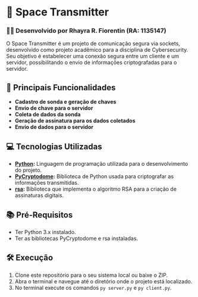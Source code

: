 # 🚀 Space Transmitter 
### 👩‍💻 Desenvolvido por Rhayra R. Fiorentin (RA: 1135147)

O Space Transmitter é um projeto de comunicação segura via sockets, desenvolvido como projeto acadêmico para a disciplina de Cybersecurity. Seu objetivo é estabelecer uma conexão segura entre um cliente e um servidor, possibilitando o envio de informações criptografadas para o servidor.

## 🌟 Principais Funcionalidades

- **Cadastro de sonda e geração de chaves**
- **Envio de chave para o servidor** 
- **Coleta de dados da sonda**
- **Geração de assinatura para os dados coletados**
- **Envio de dados para o servidor**
  
## 💻 Tecnologias Utilizadas

- **[Python](https://www.python.org/):** Linguagem de programação utilizada para o desenvolvimento do projeto.
- **[PyCryptodome](https://pycryptodome.readthedocs.io/en/latest/):** Biblioteca de Python usada para criptografar as informações transmitidas.
- **[rsa](https://stuvel.eu/python-rsa-doc/):** Biblioteca que implementa o algoritmo RSA para a criação de assinaturas digitais.
  
## 📚 Pré-Requisitos

- Ter Python 3.x instalado.
- Ter as bibliotecas PyCryptodome e rsa instaladas.

## 🛠️ Execução

1. Clone este repositório para o seu sistema local ou baixe o ZIP.
2. Abra o terminal e navegue até o diretório onde o projeto está localizado.
3. No terminal execute os comandos `py server.py` e `py client.py`.
